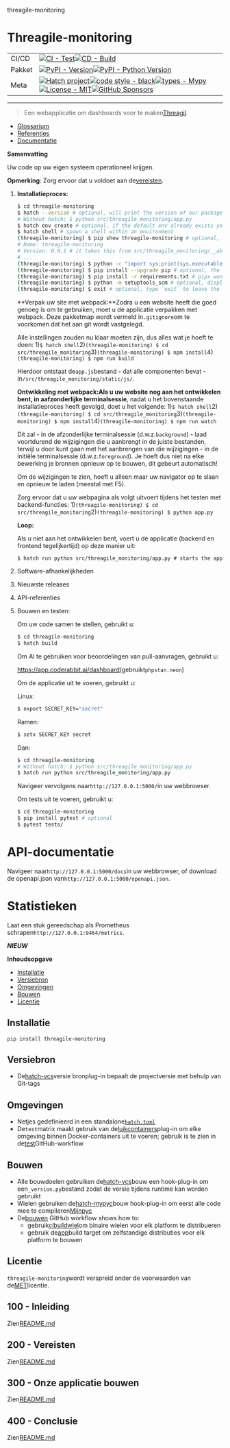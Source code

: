 threagile-monitoring

# Threagile-monitoring

|        |                                                                                                                                                                                                                                                                                                                                                                                                                                                                                                                                                                                                        |
| ------ | ------------------------------------------------------------------------------------------------------------------------------------------------------------------------------------------------------------------------------------------------------------------------------------------------------------------------------------------------------------------------------------------------------------------------------------------------------------------------------------------------------------------------------------------------------------------------------------------------------ |
| CI/CD  | [![CI - Test](https://github.com/vanHeemstraSystems/threagile-monitoring/actions/workflows/test.yml/badge.svg)](https://github.com/vanHeemstraSystems/threagile-monitoring/actions/workflows/test.yml)[![CD - Build](https://github.com/vanHeemstraSystems/threagile-monitoring/actions/workflows/build.yml/badge.svg)](https://github.com/vanHeemstraSystems/threagile-monitoring/actions/workflows/build.yml)                                                                                                                                                                                        |
| Pakket | [![PyPI - Version](https://img.shields.io/pypi/v/threagile-monitoring.svg?logo=pypi&label=PyPI&logoColor=gold)](https://pypi.org/project/threagile-monitoring/)[![PyPI - Python Version](https://img.shields.io/pypi/pyversions/threagile-monitoring.svg?logo=python&label=Python&logoColor=gold)](https://pypi.org/project/threagile-monitoring/)                                                                                                                                                                                                                                                     |
| Meta   | [![Hatch project](https://img.shields.io/badge/%F0%9F%A5%9A-Hatch-4051b5.svg)](https://github.com/pypa/hatch)[![code style - black](https://img.shields.io/badge/code%20style-black-000000.svg)](https://github.com/psf/black)[![types - Mypy](https://img.shields.io/badge/types-Mypy-blue.svg)](https://github.com/ambv/black)[![License - MIT](https://img.shields.io/badge/license-MIT-9400d3.svg)](https://spdx.org/licenses/)[![GitHub Sponsors](https://img.shields.io/github/sponsors/vanHeemstraSystems?logo=GitHub%20Sponsors&style=social)](https://github.com/sponsors/vanHeemstraSystems) |

* * *

> Een webapplicatie om dashboards voor te maken[Threagil](https://threagile.io).

-   [Glossarium](./GLOSSARY.md)
-   [Referenties](./REFERENCES.md)
-   [Documentatie](./DOCUMENTATION.md)

**Samenvatting**

Uw code op uw eigen systeem operationeel krijgen.

**Opmerking**: Zorg ervoor dat u voldoet aan de[vereisten](./200/README.md).

1.  **Installatieproces:**

    ```bash
    $ cd threagile-monitoring
    $ hatch --version # optional, will print the version of our package to the terminal without modifying the source directory (e.g. `0.0.1`).
    # Without hatch: $ python src/threagile_monitoring/app.py
    $ hatch env create # optional, if the default env already exists you will be told
    $ hatch shell # spawn a shell within an environment
    (threagile-monitoring) $ pip show threagile-monitoring # optional, shows the project details, here 'threagile-monitoring', from `pyproject.toml`
    # Name: threagile-monitoring
    # Version: 0.0.1 # it takes this from src/threagile_monitoring/__about__.py
    # ...
    (threagile-monitoring) $ python -c "import sys;print(sys.executable)" # optional, see where your environment's python is located
    (threagile-monitoring) $ pip install --upgrade pip # optional, the `run` command allows you to execute commands in an environment as if you had already entered it.
    (threagile-monitoring) $ pip install -r requirements.txt # pipx won't do this
    (threagile-monitoring) $ python -m setuptools_scm # optional, display the version of our package and perform any side-effects like writing to a file. (here: `_version.py`)
    (threagile-monitoring) $ exit # optional, type `exit` to leave the environment
    ```

    **Verpak uw site met webpack:**Zodra u een website heeft die goed genoeg is om te gebruiken, moet u de applicatie verpakken met webpack. Deze pakketmap wordt vermeld in`.gitignore`om te voorkomen dat het aan git wordt vastgelegd.

    Alle instellingen zouden nu klaar moeten zijn, dus alles wat je hoeft te doen:
    1)`$ hatch shell`2)`(threagile-monitoring) $ cd src/threagile_monitoring`3)`(threagile-monitoring) $ npm install`4)`(threagile-monitoring) $ npm run build`

    Hierdoor ontstaat de`app.js`bestand - dat alle componenten bevat - in`/src/threagile_monitoring/static/js/`.

    **Ontwikkeling met webpack:**Als u uw website nog aan het ontwikkelen bent, in a**afzonderlijke terminalsessie**, nadat u het bovenstaande installatieproces heeft gevolgd, doet u het volgende:
    1)`$ hatch shell`2)`(threagile-monitoring) $ cd src/threagile_monitoring`3)`(threagile-monitoring) $ npm install`4)`(threagile-monitoring) $ npm run watch`

    Dit zal - in de afzonderlijke terminalsessie (d.w.z.`background`) - laad voortdurend de wijzigingen die u aanbrengt in de juiste bestanden, terwijl u door kunt gaan met het aanbrengen van die wijzigingen - in de initiële terminalsessie (d.w.z.`foreground`). Je hoeft dus niet na elke bewerking je bronnen opnieuw op te bouwen, dit gebeurt automatisch!

    Om de wijzigingen te zien, hoeft u alleen maar uw navigator op te slaan en opnieuw te laden (meestal met F5).

    Zorg ervoor dat u uw webpagina als volgt uitvoert tijdens het testen met backend-functies:
    1)`(threagile-monitoring) $ cd src/threagile_monitoring`2)`(threagile-monitoring) $ python app.py`

    **Loop:**

    Als u niet aan het ontwikkelen bent, voert u de applicatie (backend en frontend tegelijkertijd) op deze manier uit:

        $ hatch run python src/threagile_monitoring/app.py # starts the app 

2.  Software-afhankelijkheden

3.  Nieuwste releases

4.  API-referenties

5.  Bouwen en testen:

    Om uw code samen te stellen, gebruikt u:

    ```bash
    $ cd threagile-monitoring
    $ hatch build
    ```

    Om AI te gebruiken voor beoordelingen van pull-aanvragen, gebruikt u:

    <https://app.coderabbit.ai/dashboard>(gebruikt`phpstan.neon`)

    Om de applicatie uit te voeren, gebruikt u:

    Linux:

    ```bash
    $ export SECRET_KEY="secret"
    ```

    Ramen:

    ```bash
    $ setx SECRET_KEY secret
    ```

    Dan:

    ```bash
    $ cd threagile-monitoring
    # Without hatch: $ python src/threagile_monitoring/app.py
    $ hatch run python src/threagile_monitoring/app.py
    ```

    Navigeer vervolgens naar`http://127.0.0.1:5000/`in uw webbrowser.

    Om tests uit te voeren, gebruikt u:

    ```bash
    $ cd threagile-monitoring
    $ pip install pytest # optional
    $ pytest tests/
    ```

# API-documentatie

Navigeer naar`http://127.0.0.1:5000/docs`in uw webbrowser, of download de openapi.json van`http://127.0.0.1:5000/openapi.json`.

# Statistieken

Laat een stuk gereedschap als Prometheus schrapen`http://127.0.0.1:9464/metrics`.

**_NIEUW_**

**Inhoudsopgave**

-   [Installatie](#installation)
-   [Versiebron](#version-source)
-   [Omgevingen](#environments)
-   [Bouwen](#build)
-   [Licentie](#license)

## Installatie

```console
pip install threagile-monitoring
```

## Versiebron

-   De[hatch-vcs](https://github.com/ofek/hatch-vcs)versie bronplug-in bepaalt de projectversie met behulp van Git-tags

## Omgevingen

-   Netjes gedefinieerd in een standalone[`hatch.toml`](https://hatch.pypa.io/latest/intro/#configuration)
-   De`test`matrix maakt gebruik van de[luikcontainers](https://github.com/ofek/hatch-containers)plug-in om elke omgeving binnen Docker-containers uit te voeren; gebruik is te zien in de[test](.github/workflows/test.yml)GitHub-workflow

## Bouwen

-   Alle bouwdoelen gebruiken de[hatch-vcs](https://github.com/ofek/hatch-vcs)bouw een hook-plug-in om een`_version.py`bestand zodat de versie tijdens runtime kan worden gebruikt
-   Wielen gebruiken de[hatch-mypyc](https://github.com/ofek/hatch-mypyc)bouw hook-plug-in om eerst alle code mee te compileren[Mijnpyc](https://github.com/mypyc/mypyc)
-   De[bouwen](.github/workflows/build.yml) GitHub workflow shows how to:
    -   gebruik[cibuildwiel](https://github.com/pypa/cibuildwheel)om binaire wielen voor elk platform te distribueren
    -   gebruik de[app](https://hatch.pypa.io/latest/plugins/builder/app/)build target om zelfstandige distributies voor elk platform te bouwen

## Licentie

`threagile-monitoring`wordt verspreid onder de voorwaarden van de[MET](https://spdx.org/licenses/MIT.html)licentie.

## 100 - Inleiding

Zien[README.md](./100/README.md)

## 200 - Vereisten

Zien[README.md](./200/README.md)

## 300 - Onze applicatie bouwen

Zien[README.md](./300/README.md)

## 400 - Conclusie

Zien[README.md](./400/README.md)
